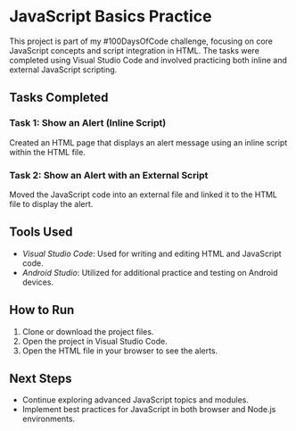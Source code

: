 # JavaScript Basics Practice

This project is part of my #100DaysOfCode challenge, focusing on core JavaScript concepts and script integration in HTML. The tasks were completed using Visual Studio Code and involved practicing both inline and external JavaScript scripting.

## Tasks Completed

### Task 1: Show an Alert (Inline Script)
Created an HTML page that displays an alert message using an inline script within the HTML file.

### Task 2: Show an Alert with an External Script
Moved the JavaScript code into an external file and linked it to the HTML file to display the alert.

## Tools Used
- *Visual Studio Code*: Used for writing and editing HTML and JavaScript code.
- *Android Studio*: Utilized for additional practice and testing on Android devices.

## How to Run
1. Clone or download the project files.
2. Open the project in Visual Studio Code.
3. Open the HTML file in your browser to see the alerts.

## Next Steps
- Continue exploring advanced JavaScript topics and modules.
- Implement best practices for JavaScript in both browser and Node.js environments.